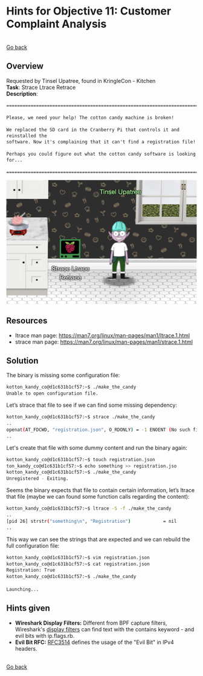 # Hints for Objective 11: Customer Complaint Analysis

<br>[Go back](../Hints.md)

## Overview
Requested by Tinsel Upatree, found in KringleCon - Kitchen
<br>
**Task**: Strace Ltrace Retrace   
**Description**: 

```
================================================================================

Please, we need your help! The cotton candy machine is broken!

We replaced the SD card in the Cranberry Pi that controls it and reinstalled the
software. Now it's complaining that it can't find a registration file!

Perhaps you could figure out what the cotton candy software is looking for...

================================================================================
```

![Tinsel Upatree](../img/Tinsel_Upatree.png)

## Resources
* ltrace man page: https://man7.org/linux/man-pages/man1/ltrace.1.html
* strace man page: https://man7.org/linux/man-pages/man1/strace.1.html

## Solution

The binary is missing some configuration file:

``` bash
kotton_kandy_co@d1c631b1cf57:~$ ./make_the_candy 
Unable to open configuration file.
```

Let’s strace that file to see if we can find some missing dependency:

``` bash
kotton_kandy_co@d1c631b1cf57:~$ strace ./make_the_candy
..
openat(AT_FDCWD, "registration.json", O_RDONLY) = -1 ENOENT (No such file or directory)
..
```

Let's create that file with some dummy content and run the binary again:

``` bash
kotton_kandy_co@d1c631b1cf57:~$ touch registration.json
ton_kandy_co@d1c631b1cf57:~$ echo something >> registration.jso
kotton_kandy_co@d1c631b1cf57:~$ ./make_the_candy 
Unregistered - Exiting.
```

Seems the binary expects that file to contain certain information, let’s ltrace that file (maybe we can found some function calls regarding the content):

``` bash
kotton_kandy_co@d1c631b1cf57:~$ ltrace -S -f ./make_the_candy
..
[pid 26] strstr("something\n", "Registration")            = nil
..
```

This way we can see the strings that are expected and we can rebuild the full configuration file:

``` bash
kotton_kandy_co@d1c631b1cf57:~$ vim registration.json 
kotton_kandy_co@d1c631b1cf57:~$ cat registration.json 
Registration: True
kotton_kandy_co@d1c631b1cf57:~$ ./make_the_candy 

Launching...
```

## Hints given

* **Wireshark Display Filters:** Different from BPF capture filters, Wireshark's [display filters](https://wiki.wireshark.org/DisplayFilters) can find text with the contains keyword - and evil bits with ip.flags.rb.
* **Evil Bit RFC:** [RFC3514](https://datatracker.ietf.org/doc/html/rfc3514) defines the usage of the "Evil Bit" in IPv4 headers.

<br>[Go back](../Hints.md)
